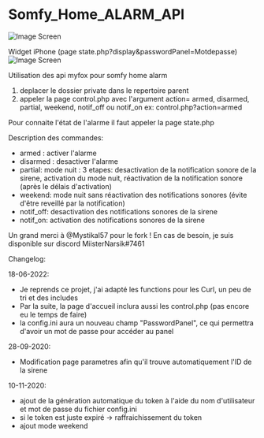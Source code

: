 # Somfy_Home_ALARM_API

![Image Screen](https://zupimages.net/up/22/24/36fm.png)

Widget iPhone (page state.php?display&passwordPanel=Motdepasse)
![Image Screen](https://zupimages.net/up/22/24/bjly.png)

Utilisation des api myfox pour somfy home alarm

1) deplacer le dossier private dans le repertoire parent
2) appeler la page control.php avec l'argument action= armed, disarmed, partial, weekend, notif_off ou notif_on
ex: control.php?action=armed

Pour connaite l'état de l'alarme il faut appeler la page state.php

Description des commandes:
- armed : activer l'alarme
- disarmed : desactiver l'alarme
- partial: mode nuit : 3 etapes: desactivation de la notification sonore de la sirene, activation du mode nuit, réactivation de la notification sonore (après le délais d'activation)
- weekend: mode nuit sans réactivation des notifications sonores (évite d'être reveillé par la notification)
- notif_off: desactivation des notifications sonores de la sirene
- notif_on: activation des notifications sonores de la sirene

Un grand merci à @Mystikal57 pour le fork !
En cas de besoin, je suis disponible sur discord MiisterNarsik#7461

Changelog:

18-06-2022:
- Je reprends ce projet, j'ai adapté les functions pour les Curl, un peu de tri et des includes
- Par la suite, la page d'accueil inclura aussi les control.php (pas encore eu le temps de faire)
- la config.ini aura un nouveau champ "PasswordPanel", ce qui permettra d'avoir un mot de passe pour accéder au panel

28-09-2020:
- Modification page parametres afin qu'il trouve automatiquement l'ID de la sirene

10-11-2020:
- ajout de la génération automatique du token à l'aide du nom d'utilisateur et mot de passe du fichier config.ini
- si le token est juste expiré -> raffraichissement du token
- ajout mode weekend
